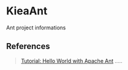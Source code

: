 KieaAnt
=======
Ant project informations



References
----------
> [Tutorial: Hello World with Apache Ant](https://ant.apache.org/manual/tutorial-HelloWorldWithAnt.html "Tutorial: Hello World with Apache Ant")
> []( "")
> []( "")
> []( "")
> []( "")
> []( "")
> []( "")
> []( "")
> []( "")
> []( "")
> []( "")
.....




